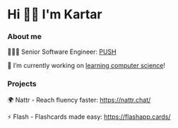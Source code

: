 #  Hi 👋🏽 I'm Kartar

### About me

💁🏽‍♀️ Senior Software Engineer: [PUSH](https://www.pushapp.co.uk/)

🔭 I’m currently working on [learning computer science](https://teachyourselfcs.com/)!

### Projects

🌍 Nattr - Reach fluency faster: https://nattr.chat/

⚡️ Flash - Flashcards made easy: https://flashapp.cards/

<!--
**ksinghj/ksinghj** is a ✨ _special_ ✨ repository because its `README.md` (this file) appears on your GitHub profile.

Here are some ideas to get you started:

- 🔭 I’m currently working on ...
- 🌱 I’m currently learning ...
- 👯 I’m looking to collaborate on ...
- 🤔 I’m looking for help with ...
- 💬 Ask me about ...
- 📫 How to reach me: ...
- ⚡ Fun fact: ...
-->
